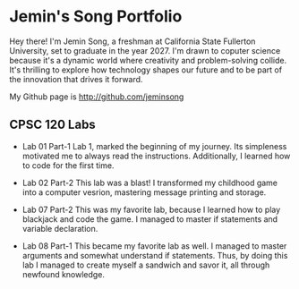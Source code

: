 
# Jemin's Song Portfolio

Hey there! I'm Jemin Song, a freshman at California State Fullerton University, set to graduate in the year 2027. I'm drawn to coputer science because it's a dynamic world where creativity and problem-solving collide. It's thrilling to explore how technology shapes our future and to be part of the innovation that drives it forward.

My Github page is http://github.com/jeminsong

## CPSC 120 Labs

* Lab 01 Part-1
  Lab 1, marked the beginning of my journey. Its simpleness motivated me to always read the instructions. Additionally, I learned how to code for the first time.

* Lab 02 Part-2
  This lab was a blast! I transformed my childhood game into a computer vesrion, mastering message printing and storage.

* Lab 07 Part-2
  This was my favorite lab, because I learned how to play blackjack and code the game. I managed to master if statements and variable declaration. 

* Lab 08 Part-1
  This became my favorite lab as well. I managed to master arguments and somewhat understand if statements. Thus, by doing this lab I managed to create myself a sandwich and savor it, all through newfound knowledge.
